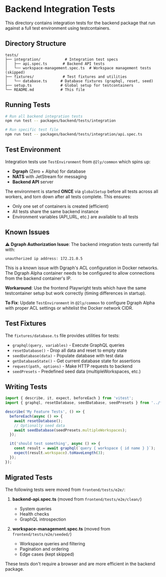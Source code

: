 # Backend Integration Tests

This directory contains integration tests for the backend package that run against a full test environment using testcontainers.

## Directory Structure

```
tests/
├── integration/           # Integration test specs
│   ├── api.spec.ts       # Backend API tests
│   └── workspace-management.spec.ts  # Workspace management tests (skipped)
├── fixtures/             # Test fixtures and utilities
│   └── database.ts      # Database fixtures (graphql, reset, seed)
├── setup.ts             # Global setup for testcontainers
└── README.md            # This file
```

## Running Tests

```bash
# Run all backend integration tests
npm run test -- packages/backend/tests/integration

# Run specific test file
npm run test -- packages/backend/tests/integration/api.spec.ts
```

## Test Environment

Integration tests use `TestEnvironment` from `@2ly/common` which spins up:
- **Dgraph** (Zero + Alpha) for database
- **NATS** with JetStream for messaging
- **Backend API** server

The environment is started **ONCE** via `globalSetup` before all tests across all workers, and torn down after all tests complete. This ensures:
- Only one set of containers is created (efficient)
- All tests share the same backend instance
- Environment variables (API_URL, etc.) are available to all tests

## Known Issues

⚠️ **Dgraph Authorization Issue**: The backend integration tests currently fail with:
```
unauthorized ip address: 172.21.0.5
```

This is a known issue with Dgraph's ACL configuration in Docker networks. The Dgraph Alpha container needs to be configured to allow connections from the backend container's IP.

**Workaround**: Use the frontend Playwright tests which have the same testcontainer setup but work correctly (timing differences in startup).

**To Fix**: Update `TestEnvironment` in `@2ly/common` to configure Dgraph Alpha with proper ACL settings or whitelist the Docker network CIDR.

## Test Fixtures

The `fixtures/database.ts` file provides utilities for tests:

- `graphql(query, variables)` - Execute GraphQL queries
- `resetDatabase()` - Drop all data and reset to empty state
- `seedDatabase(data)` - Populate database with test data
- `getDatabaseState()` - Get current database state for assertions
- `request(path, options)` - Make HTTP requests to backend
- `seedPresets` - Predefined seed data (multipleWorkspaces, etc.)

## Writing Tests

```typescript
import { describe, it, expect, beforeEach } from 'vitest';
import { graphql, resetDatabase, seedDatabase, seedPresets } from '../fixtures/database';

describe('My Feature Tests', () => {
  beforeEach(async () => {
    await resetDatabase();
    // Optionally seed data
    await seedDatabase(seedPresets.multipleWorkspaces);
  });

  it('should test something', async () => {
    const result = await graphql(`query { workspace { id name } }`);
    expect(result.workspace).toHaveLength(3);
  });
});
```

## Migrated Tests

The following tests were moved from `frontend/tests/e2e/`:

1. **backend-api.spec.ts** (moved from `frontend/tests/e2e/clean/`)
   - System queries
   - Health checks
   - GraphQL introspection

2. **workspace-management.spec.ts** (moved from `frontend/tests/e2e/seeded/`)
   - Workspace queries and filtering
   - Pagination and ordering
   - Edge cases (kept skipped)

These tests don't require a browser and are more efficient in the backend package.
